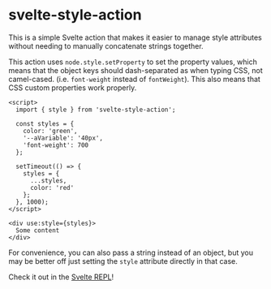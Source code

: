 # svelte-style-action

This is a simple Svelte action that makes it easier to manage style attributes without needing to manually concatenate strings together.

This action uses `node.style.setProperty` to set the property values, which means that the object keys should dash-separated as when typing CSS, not camel-cased. (i.e. `font-weight` instead of `fontWeight`). This also means that CSS custom properties work properly.

```svelte
<script>
  import { style } from 'svelte-style-action';

  const styles = {
    color: 'green',
    '--aVariable': '40px',
    'font-weight': 700
  };

  setTimeout(() => {
    styles = {
      ...styles,
      color: 'red'
    };
  }, 1000);
</script>

<div use:style={styles}>
  Some content
</div>
```

For convenience, you can also pass a string instead of an object, but you may be better off just setting the `style` attribute directly in that case.

Check it out in the [Svelte REPL](https://svelte.dev/repl/c45857614b4f41c198688f2108f22387?version=3.31.0)!
